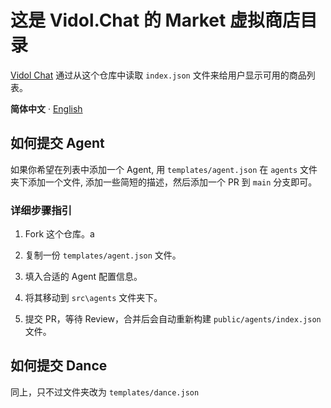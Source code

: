 # 这是 Vidol.Chat 的 Market 虚拟商店目录

[Vidol Chat](https://github.com/v-idol/vidol.chat) 通过从这个仓库中读取 `index.json` 文件来给用户显示可用的商品列表。

**简体中文** · [English](./README.md)

## 如何提交 Agent

如果你希望在列表中添加一个 Agent, 用 `templates/agent.json` 在 `agents` 文件夹下添加一个文件, 添加一些简短的描述，然后添加一个 PR 到 `main` 分支即可。

### 详细步骤指引

1. Fork 这个仓库。a

2. 复制一份 `templates/agent.json` 文件。

3. 填入合适的 Agent 配置信息。

4. 将其移动到 `src\agents` 文件夹下。

5. 提交 PR，等待 Review，合并后会自动重新构建 `public/agents/index.json` 文件。

## 如何提交 Dance

同上，只不过文件夹改为 `templates/dance.json`
